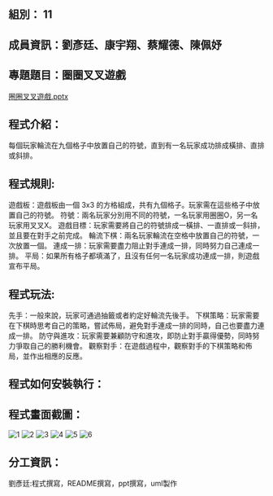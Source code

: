 ## 組別： 11

## 成員資訊：劉彥廷、康宇翔、蔡耀德、陳佩妤

## 專題題目：圈圈叉叉遊戲 
[圈圈叉叉遊戲.pptx](https://github.com/yanting616/HW1/files/15270575/default.pptx)



## 程式介紹：
每個玩家輪流在九個格子中放置自己的符號，直到有一名玩家成功排成橫排、直排或斜排。

## 程式規則:
遊戲板：遊戲板由一個 3x3 的方格組成，共有九個格子。玩家需在這些格子中放置自己的符號。
符號：兩名玩家分別用不同的符號，一名玩家用圈圈O，另一名玩家用叉叉X。
遊戲目標：玩家需要將自己的符號排成一橫排、一直排或一斜排，並且要在對手之前完成。
輪流下棋：兩名玩家輪流在空格中放置自己的符號，一次放置一個。
連成一排：玩家需要盡力阻止對手連成一排，同時努力自己連成一排。
平局：如果所有格子都填滿了，且沒有任何一名玩家成功連成一排，則遊戲宣布平局。

## 程式玩法:
先手：一般來說，玩家可通過抽籤或者約定好輪流先後手。
下棋策略：玩家需要在下棋時思考自己的策略，嘗試佈局，避免對手連成一排的同時，自己也要盡力連成一排。
防守與進攻：玩家需要兼顧防守和進攻，即防止對手贏得優勢，同時努力爭取自己的勝利機會。
觀察對手：在遊戲過程中，觀察對手的下棋策略和佈局，並作出相應的反應。

## 程式如何安裝執行：

## 程式畫面截圖：
![1](https://github.com/yanting616/HW1/assets/164020703/32f63fce-9d48-4ed5-8e38-30b8a0e3454f)
![2](https://github.com/yanting616/HW1/assets/164020703/972cf8d3-f9ae-430d-bc7c-96c400bdc47a)
![3](https://github.com/yanting616/HW1/assets/164020703/e4d4e04e-f746-464c-a141-d4a967bb1268)
![4](https://github.com/yanting616/HW1/assets/164020703/ffe87b8b-2922-447f-a991-388e78644a9e)
![5](https://github.com/yanting616/HW1/assets/164020703/7de73e34-a5f0-488d-8fd3-4854e2a79628)
![6](https://github.com/yanting616/HW1/assets/164020703/3ba358b1-d721-49ca-b3a7-575b5acb097d)



## 分工資訊：
劉彥廷:程式撰寫，README撰寫，ppt撰寫，uml製作





